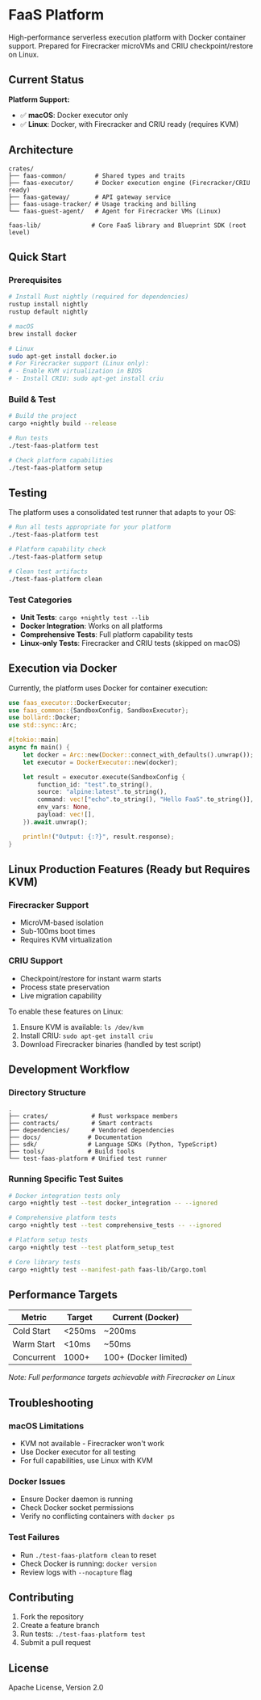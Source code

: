 # FaaS Platform

High-performance serverless execution platform with Docker container support. Prepared for Firecracker microVMs and CRIU checkpoint/restore on Linux.

## Current Status

**Platform Support:**
- ✅ **macOS**: Docker executor only
- ✅ **Linux**: Docker, with Firecracker and CRIU ready (requires KVM)

## Architecture

```
crates/
├── faas-common/        # Shared types and traits
├── faas-executor/      # Docker execution engine (Firecracker/CRIU ready)
├── faas-gateway/       # API gateway service
├── faas-usage-tracker/ # Usage tracking and billing
└── faas-guest-agent/   # Agent for Firecracker VMs (Linux)

faas-lib/              # Core FaaS library and Blueprint SDK (root level)
```

## Quick Start

### Prerequisites

```bash
# Install Rust nightly (required for dependencies)
rustup install nightly
rustup default nightly

# macOS
brew install docker

# Linux
sudo apt-get install docker.io
# For Firecracker support (Linux only):
# - Enable KVM virtualization in BIOS
# - Install CRIU: sudo apt-get install criu
```

### Build & Test

```bash
# Build the project
cargo +nightly build --release

# Run tests
./test-faas-platform test

# Check platform capabilities
./test-faas-platform setup
```

## Testing

The platform uses a consolidated test runner that adapts to your OS:

```bash
# Run all tests appropriate for your platform
./test-faas-platform test

# Platform capability check
./test-faas-platform setup

# Clean test artifacts
./test-faas-platform clean
```

### Test Categories

- **Unit Tests**: `cargo +nightly test --lib`
- **Docker Integration**: Works on all platforms
- **Comprehensive Tests**: Full platform capability tests
- **Linux-only Tests**: Firecracker and CRIU tests (skipped on macOS)

## Execution via Docker

Currently, the platform uses Docker for container execution:

```rust
use faas_executor::DockerExecutor;
use faas_common::{SandboxConfig, SandboxExecutor};
use bollard::Docker;
use std::sync::Arc;

#[tokio::main]
async fn main() {
    let docker = Arc::new(Docker::connect_with_defaults().unwrap());
    let executor = DockerExecutor::new(docker);

    let result = executor.execute(SandboxConfig {
        function_id: "test".to_string(),
        source: "alpine:latest".to_string(),
        command: vec!["echo".to_string(), "Hello FaaS".to_string()],
        env_vars: None,
        payload: vec![],
    }).await.unwrap();

    println!("Output: {:?}", result.response);
}
```

## Linux Production Features (Ready but Requires KVM)

### Firecracker Support
- MicroVM-based isolation
- Sub-100ms boot times
- Requires KVM virtualization

### CRIU Support
- Checkpoint/restore for instant warm starts
- Process state preservation
- Live migration capability

To enable these features on Linux:
1. Ensure KVM is available: `ls /dev/kvm`
2. Install CRIU: `sudo apt-get install criu`
3. Download Firecracker binaries (handled by test script)

## Development Workflow

### Directory Structure
```
.
├── crates/            # Rust workspace members
├── contracts/         # Smart contracts
├── dependencies/      # Vendored dependencies
├── docs/             # Documentation
├── sdk/              # Language SDKs (Python, TypeScript)
├── tools/            # Build tools
└── test-faas-platform # Unified test runner
```

### Running Specific Test Suites

```bash
# Docker integration tests only
cargo +nightly test --test docker_integration -- --ignored

# Comprehensive platform tests
cargo +nightly test --test comprehensive_tests -- --ignored

# Platform setup tests
cargo +nightly test --test platform_setup_test

# Core library tests
cargo +nightly test --manifest-path faas-lib/Cargo.toml
```

## Performance Targets

| Metric | Target | Current (Docker) |
|--------|--------|-----------------|
| Cold Start | <250ms | ~200ms |
| Warm Start | <10ms | ~50ms |
| Concurrent | 1000+ | 100+ (Docker limited) |

*Note: Full performance targets achievable with Firecracker on Linux*

## Troubleshooting

### macOS Limitations
- KVM not available - Firecracker won't work
- Use Docker executor for all testing
- For full capabilities, use Linux with KVM

### Docker Issues
- Ensure Docker daemon is running
- Check Docker socket permissions
- Verify no conflicting containers with `docker ps`

### Test Failures
- Run `./test-faas-platform clean` to reset
- Check Docker is running: `docker version`
- Review logs with `--nocapture` flag

## Contributing

1. Fork the repository
2. Create a feature branch
3. Run tests: `./test-faas-platform test`
4. Submit a pull request

## License

Apache License, Version 2.0